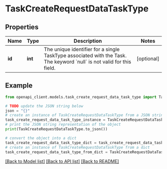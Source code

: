 # TaskCreateRequestDataTaskType


## Properties

Name | Type | Description | Notes
------------ | ------------- | ------------- | -------------
**id** | **int** | The unique identifier for a single TaskType associated with the Task. The keyword &#x60;null&#x60; is not valid for this field. | [optional] 

## Example

```python
from openapi_client.models.task_create_request_data_task_type import TaskCreateRequestDataTaskType

# TODO update the JSON string below
json = "{}"
# create an instance of TaskCreateRequestDataTaskType from a JSON string
task_create_request_data_task_type_instance = TaskCreateRequestDataTaskType.from_json(json)
# print the JSON string representation of the object
print(TaskCreateRequestDataTaskType.to_json())

# convert the object into a dict
task_create_request_data_task_type_dict = task_create_request_data_task_type_instance.to_dict()
# create an instance of TaskCreateRequestDataTaskType from a dict
task_create_request_data_task_type_from_dict = TaskCreateRequestDataTaskType.from_dict(task_create_request_data_task_type_dict)
```
[[Back to Model list]](../README.md#documentation-for-models) [[Back to API list]](../README.md#documentation-for-api-endpoints) [[Back to README]](../README.md)


